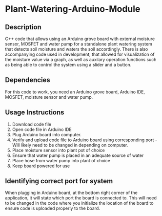 # Plant-Watering-Arduino-Module

## Description
C++ code that allows using an Arduino grove board with external moisture sensor, MOSFET and water pump for a standalone plant watering system that detects soil moisture and waters the soil accordingly.
There is also accompanying code used in development, that allowed for visualization of the moisture value via a graph, as well as auxilary operation functions such as being able to control the system using a slider and a button. 


## Dependencies
For this code to work, you need an Arduino grove board, Arduino IDE, MOSFET, moisture sensor and water pump. 

## Usage Instructions
1. Download code file 
2. Open code file in Arduino IDE
3. Plug Arduino board into computer.
4. Verify and upload code file to Arduino board using corresponding port - Will likely need to be changed in depending on computer. 
5. Place moisture sensor into plant pot of choice
6. Ensure that water pump is placed in an adequate source of water
7. Place hose from water pump into plant of choice
8. Keep board powered for use

## Identifying correct port for system
When plugging in Arduino board, at the bottom right corner of the application, it will state which port the board is connected to. This will need to be changed in the code where you initialize the location of the board to ensure code is uploaded properly to the board. 
